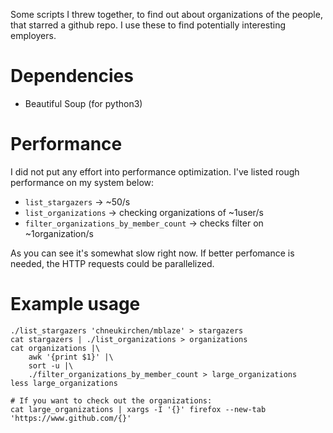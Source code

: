Some scripts I threw together, to find out about organizations of
the people, that starred a github repo. I use these to find potentially
interesting employers.

# Dependencies
- Beautiful Soup (for python3)

# Performance
I did not put any effort into performance optimization. I've listed
rough performance on my system below:

- `list_stargazers` -> ~50/s
- `list_organizations` -> checking organizations of ~1user/s 
- `filter_organizations_by_member_count` -> checks filter on ~1organization/s 

As you can see it's somewhat slow right now. If better perfomance
is needed, the HTTP requests could be parallelized.

# Example usage
```
./list_stargazers 'chneukirchen/mblaze' > stargazers
cat stargazers | ./list_organizations > organizations
cat organizations |\
	awk '{print $1}' |\
	sort -u |\
	./filter_organizations_by_member_count > large_organizations
less large_organizations

# If you want to check out the organizations:
cat large_organizations | xargs -I '{}' firefox --new-tab 'https://www.github.com/{}'
```
